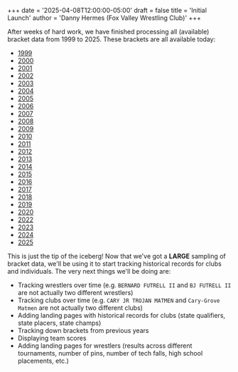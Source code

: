 +++
date = '2025-04-08T12:00:00-05:00'
draft = false
title = 'Initial Launch'
author = 'Danny Hermes (Fox Valley Wrestling Club)'
+++

After weeks of hard work, we have finished processing all (available)
bracket data from 1999 to 2025. These brackets are all available today:

- [1999](/brackets/1999/index.html)
- [2000](/brackets/2000/index.html)
- [2001](/brackets/2001/index.html)
- [2002](/brackets/2002/index.html)
- [2003](/brackets/2003/index.html)
- [2004](/brackets/2004/index.html)
- [2005](/brackets/2005/index.html)
- [2006](/brackets/2006/index.html)
- [2007](/brackets/2007/index.html)
- [2008](/brackets/2008/index.html)
- [2009](/brackets/2009/index.html)
- [2010](/brackets/2010/index.html)
- [2011](/brackets/2011/index.html)
- [2012](/brackets/2012/index.html)
- [2013](/brackets/2013/index.html)
- [2014](/brackets/2014/index.html)
- [2015](/brackets/2015/index.html)
- [2016](/brackets/2016/index.html)
- [2017](/brackets/2017/index.html)
- [2018](/brackets/2018/index.html)
- [2019](/brackets/2019/index.html)
- [2020](/brackets/2020/index.html)
- [2022](/brackets/2022/index.html)
- [2023](/brackets/2023/index.html)
- [2024](/brackets/2024/index.html)
- [2025](/brackets/2025/index.html)

This is just the tip of the iceberg! Now that we've got a **LARGE** sampling
of bracket data, we'll be using it to start tracking historical records for
clubs and individuals. The very next things we'll be doing are:

- Tracking wrestlers over time (e.g. `BERNARD FUTRELL II` and `BJ FUTRELL II`
  are not actually two different wrestlers)
- Tracking clubs over time (e.g. `CARY JR TROJAN MATMEN` and
  `Cary-Grove Matmen` are not actually two different clubs)
- Adding landing pages with historical records for clubs (state qualifiers,
  state placers, state champs)
- Tracking down brackets from previous years
- Displaying team scores
- Adding landing pages for wrestlers (results across different tournaments,
  number of pins, number of tech falls, high school placements, etc.)
